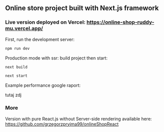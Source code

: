 ## Online store project built with Next.js framework

### Live version deployed on Vercel: https://online-shop-ruddy-mu.vercel.app/

First, run the development server:

```bash
npm run dev
```

Production mode with ssr: build project then start:
```bash
next build

next start
```
Example performance google raport:

tutaj zdj

### More

Version with pure React.js without Server-side rendering available here:
https://github.com/grzegorzpryjma99/onlineShopReact


